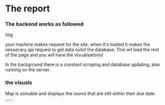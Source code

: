 # The report

### The backend works as followed

img

your machine makes request for the site, when it's loaded it makes the nessecary api request to get data outof the database.
This wil load the rest of the page and you will have the visualisations!

In the background there is a constant scraping and database updating, also running on the server.

### the visuals

Map is zomable and displays the rooms that are still within their due date.
......
